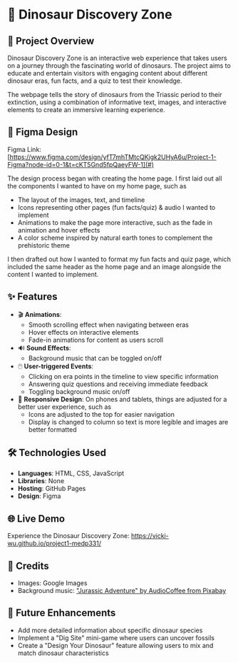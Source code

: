 # 🦕 Dinosaur Discovery Zone

## 🌟 Project Overview
Dinosaur Discovery Zone is an interactive web experience that takes users on a journey through the fascinating world of dinosaurs. The project aims to educate and entertain visitors with engaging content about different dinosaur eras, fun facts, and a quiz to test their knowledge. 

The webpage tells the story of dinosaurs from the Triassic period to their extinction, using a combination of informative text, images, and interactive elements to create an immersive learning experience.

## 🎨 Figma Design
Figma Link: [https://www.figma.com/design/yfT7mhTMtcQKjgk2UHyA6u/Project-1-Figma?node-id=0-1&t=cKT5Gnd5fpQaeyFW-1](#)  

The design process began with creating the home page. I first laid out all the components I wanted to have on my home page, such as
- The layout of the images, text, and timeline
- Icons representing other pages (fun facts/quiz) & audio I wanted to implement
- Animations to make the page more interactive, such as the fade in animation and hover effects
- A color scheme inspired by natural earth tones to complement the prehistoric theme

I then drafted out how I wanted to format my fun facts and quiz page, which included the same header as the home page and an image alongside the content I wanted to implement. 

## ✨ Features
- 🎬 **Animations**: 
  - Smooth scrolling effect when navigating between eras
  - Hover effects on interactive elements
  - Fade-in animations for content as users scroll
- 🔊 **Sound Effects**: 
  - Background music that can be toggled on/off
- 🖱️ **User-triggered Events**: 
  - Clicking on era points in the timeline to view specific information
  - Answering quiz questions and receiving immediate feedback
  - Toggling background music on/off
- 📱 **Responsive Design**: On phones and tablets, things are adjusted for a better user experience, such as
  -  Icons are adjusted to the top for easier navigation
  -  Display is changed to column so text is more legible and images are better formatted


## 🛠️ Technologies Used
- **Languages**: HTML, CSS, JavaScript 
- **Libraries**: None
- **Hosting**: GitHub Pages
- **Design**: Figma

## 🌐 Live Demo
Experience the Dinosaur Discovery Zone: https://vicki-wu.github.io/project1-medp331/

## 🙏 Credits
- Images: Google Images
- Background music: ["Jurassic Adventure" by AudioCoffee from Pixabay](https://www.youtube.com/watch?v=A23BZaIHO_4)

## 🚀 Future Enhancements
- Add more detailed information about specific dinosaur species
- Implement a "Dig Site" mini-game where users can uncover fossils
- Create a "Design Your Dinosaur" feature allowing users to mix and match dinosaur characteristics
